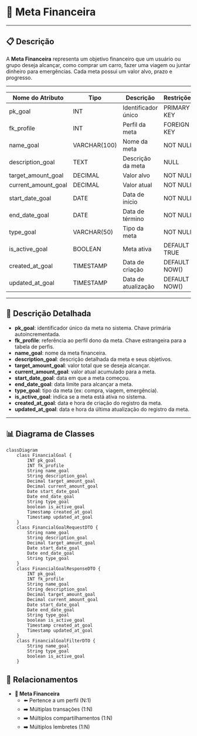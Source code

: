 # 🎯 Meta Financeira

---

## 📋 Descrição

A **Meta Financeira** representa um objetivo financeiro que um usuário ou grupo deseja alcançar, como comprar um carro,
fazer uma viagem ou juntar dinheiro para emergências. Cada meta possui um valor alvo, prazo e progresso.

---

| Nome do Atributo    | Tipo         | Descrição           | Restrições    |
|---------------------|--------------|---------------------|---------------|
| pk_goal             | INT          | Identificador único | PRIMARY KEY   |
| fk_profile          | INT          | Perfil da meta      | FOREIGN KEY   |
| name_goal           | VARCHAR(100) | Nome da meta        | NOT NULL      |
| description_goal    | TEXT         | Descrição da meta   | NULL          |
| target_amount_goal  | DECIMAL      | Valor alvo          | NOT NULL      |
| current_amount_goal | DECIMAL      | Valor atual         | NOT NULL      |
| start_date_goal     | DATE         | Data de início      | NOT NULL      |
| end_date_goal       | DATE         | Data de término     | NOT NULL      |
| type_goal           | VARCHAR(50)  | Tipo da meta        | NOT NULL      |
| is_active_goal      | BOOLEAN      | Meta ativa          | DEFAULT TRUE  |
| created_at_goal     | TIMESTAMP    | Data de criação     | DEFAULT NOW() |
| updated_at_goal     | TIMESTAMP    | Data de atualização | DEFAULT NOW() |

---

## 📝 Descrição Detalhada

- **pk_goal**: identificador único da meta no sistema. Chave primária autoincrementada.
- **fk_profile**: referência ao perfil dono da meta. Chave estrangeira para a tabela de perfis.
- **name_goal**: nome da meta financeira.
- **description_goal**: descrição detalhada da meta e seus objetivos.
- **target_amount_goal**: valor total que se deseja alcançar.
- **current_amount_goal**: valor atual acumulado para a meta.
- **start_date_goal**: data em que a meta começou.
- **end_date_goal**: data limite para alcançar a meta.
- **type_goal**: tipo da meta (ex: compra, viagem, emergência).
- **is_active_goal**: indica se a meta está ativa no sistema.
- **created_at_goal**: data e hora de criação do registro da meta.
- **updated_at_goal**: data e hora da última atualização do registro da meta.

---

## 📊 Diagrama de Classes

```mermaid
classDiagram
    class FinancialGoal {
        INT pk_goal
        INT fk_profile
        String name_goal
        String description_goal
        Decimal target_amount_goal
        Decimal current_amount_goal
        Date start_date_goal
        Date end_date_goal
        String type_goal
        boolean is_active_goal
        Timestamp created_at_goal
        Timestamp updated_at_goal
    }
    class FinancialGoalRequestDTO {
        String name_goal
        String description_goal
        Decimal target_amount_goal
        Date start_date_goal
        Date end_date_goal
        String type_goal
    }
    class FinancialGoalResponseDTO {
        INT pk_goal
        INT fk_profile
        String name_goal
        String description_goal
        Decimal target_amount_goal
        Decimal current_amount_goal
        Date start_date_goal
        Date end_date_goal
        String type_goal
        boolean is_active_goal
        Timestamp created_at_goal
        Timestamp updated_at_goal
    }
    class FinancialGoalFilterDTO {
        String name_goal
        String type_goal
        boolean is_active_goal
    }
```

## 🔄 Relacionamentos

* **🎯 Meta Financeira**
    * ⬅️ Pertence a um perfil (N:1)
    * ➡️ Múltiplas transações (1:N)
    * ➡️ Múltiplos compartilhamentos (1:N)
    * ➡️ Múltiplos lembretes (1:N)